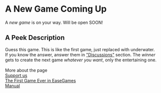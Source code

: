 # A New Game Coming Up
A <i>new game</i> is on your way. Will be open SOON!
<h2>A Peek Description</h2>
Guess this game. This is like the first game, just replaced with underwater.
<br>If you know the answer, answer them in <a href="https://github.com/EaseGames-in-Scratch/A-New-Game-Coming-Up/discussions">"Discussions"</a> section. The <i>winner</i> gets to create the next game <i>whatever you want</i>, only the entertaining one.
<br><br>More about the page
<br><a href="scratch.mit.edu/users/EaseGames">Support us</a>
<br><a href="scratch.mit.edu/projects/1165470989">The First Game Ever in EaseGames</a>
<br><a href="https://github.com/EaseGames-in-Scratch/EaseGames-in-Scratch_Manual-and-Equipment">Manual</a>
